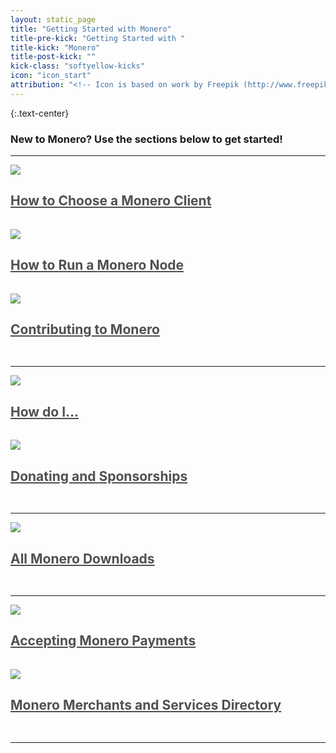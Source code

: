 ```yaml
---
layout: static_page
title: "Getting Started with Monero"
title-pre-kick: "Getting Started with "
title-kick: "Monero"
title-post-kick: ""
kick-class: "softyellow-kicks"
icon: "icon_start"
attribution: "<!-- Icon is based on work by Freepik (http://www.freepik.com) and is licensed under Creative Commons BY 3.0 -->"
---
```


{:.text-center}
### New to Monero? Use the sections below to get started!

---

<div class="text-center" style="padding-bottom: 15px;"><a style="color: #505050;" href="/getting-started/choose"><img src="//static.getmonero.org/images/icon_client.svg" class="title-icon"><h2 class="inline">How to <span class="green-kicks">Choose</span> a Monero Client</h2></a></div>


<div class="text-center" style="padding-bottom: 15px;"><a style="color: #505050;" href="/getting-started/running"><img src="//static.getmonero.org/images/icon_node.svg" class="title-icon"><h2 class="inline">How to Run a <span class="yellow-kicks">Monero Node</span></h2></a></div>

<div class="text-center" style="padding-bottom: 15px;"><a style="color: #505050;" href="/getting-started/contribute"><img src="//static.getmonero.org/images/icon_people.svg" class="title-icon"><h2 class="inline">Contributing to <span class="yellow-kicks">Monero</span></h2></a></div>

---

<div class="text-center" style="padding-bottom: 15px;"><a style="color: #505050;" href="/knowledge-base/user-guides"><img src="//static.getmonero.org/images/icon_client.svg" class="title-icon"><h2 class="inline">How do I...</h2></a></div>


<div class="text-center" style="padding-bottom: 15px;"><a style="color: #505050;" href="/getting-started/donate"><img src="//static.getmonero.org/images/icon_donations.svg" class="title-icon"><h2 class="inline">Donating and <span class="kicks">Sponsorships</span></h2></a></div>

---

<div class="text-center" style="padding-bottom: 15px;"><a style="color: #505050;" href="/downloads"><img src="//static.getmonero.org/images/icon_all_downloads.svg" class="title-icon"><h2 class="inline">All Monero <span class="red-kicks">Downloads</span></h2></a></div>

---

<div class="text-center" style="padding-bottom: 15px;"><a style="color: #505050;" href="/getting-started/accepting"><img src="//static.getmonero.org/images/icon_accepting.svg" class="title-icon"><h2 class="inline">Accepting Monero <span class="kicks">Payments</span></h2></a></div>


<div class="text-center" style="padding-bottom: 15px;"><a style="color: #505050;" href="/getting-started/merchants"><img src="//static.getmonero.org/images/icon_merchants.svg" class="title-icon"><h2 class="inline">Monero <span class="purple-kicks">Merchants and Services</span> Directory</h2></a></div>

---
